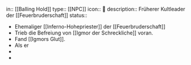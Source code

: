 in:: [[Balling Hold]]
type:: [[NPC]]
icon:: 👤
description:: Früherer Kultleader der [[Feuerbruderschaft]] 
status::

- Ehemaliger [[Inferno-Hohepriester]] der [[Feuerbruderschaft]]
- Trieb die Befreiung von [[Igmor der Schreckliche]] voran.
- Fand [[Igmors Glut]].
- Als er
-
-
